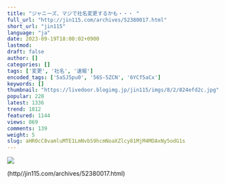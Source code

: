 ```yaml
---
title: "ジャニーズ、マジで社名変更するかも・・・ "
full_url: "http://jin115.com/archives/52380017.html"
short_url: "jin115"
language: "ja"
date: 2023-09-19T18:00:02+0900
lastmod: 
draft: false
author: []
categories: []
tags: ['変更', '社名', '速報']
encoded_tags: ['5aSJ5pu0', '56S-5ZCN', '6YCf5aCx']
keywords: []
thumbnail: "https://livedoor.blogimg.jp/jin115/imgs/8/2/824efd2c.jpg"
popular: 228
latest: 1336
trend: 1812
featured: 1144
views: 869
comments: 139
weight: 5
slug: aHR0cC8vamluMTE1LmNvbS9hcmNoaXZlcy81MjM4MDAxNy5odG1s
---
```


![](https://livedoor.blogimg.jp/jin115/imgs/8/2/824efd2c.jpg)



(http//jin115.com/archives/52380017.html)
